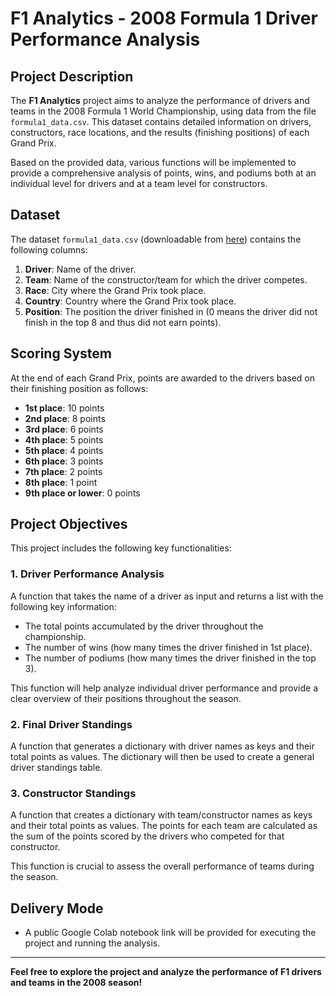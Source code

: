 # F1 Analytics - 2008 Formula 1 Driver Performance Analysis

## Project Description

The **F1 Analytics** project aims to analyze the performance of drivers and teams in the 2008 Formula 1 World Championship, using data from the file `formula1_data.csv`. This dataset contains detailed information on drivers, constructors, race locations, and the results (finishing positions) of each Grand Prix.

Based on the provided data, various functions will be implemented to provide a comprehensive analysis of points, wins, and podiums both at an individual level for drivers and at a team level for constructors.

## Dataset

The dataset `formula1_data.csv` (downloadable from [here](https://proai-datasets.s3.eu-west-3.amazonaws.com/formula1_data.csv)) contains the following columns:

1. **Driver**: Name of the driver.
2. **Team**: Name of the constructor/team for which the driver competes.
3. **Race**: City where the Grand Prix took place.
4. **Country**: Country where the Grand Prix took place.
5. **Position**: The position the driver finished in (0 means the driver did not finish in the top 8 and thus did not earn points).

## Scoring System

At the end of each Grand Prix, points are awarded to the drivers based on their finishing position as follows:

- **1st place**: 10 points
- **2nd place**: 8 points
- **3rd place**: 6 points
- **4th place**: 5 points
- **5th place**: 4 points
- **6th place**: 3 points
- **7th place**: 2 points
- **8th place**: 1 point
- **9th place or lower**: 0 points

## Project Objectives

This project includes the following key functionalities:

### 1. **Driver Performance Analysis**

A function that takes the name of a driver as input and returns a list with the following key information:
- The total points accumulated by the driver throughout the championship.
- The number of wins (how many times the driver finished in 1st place).
- The number of podiums (how many times the driver finished in the top 3).

This function will help analyze individual driver performance and provide a clear overview of their positions throughout the season.


### 2. **Final Driver Standings**

A function that generates a dictionary with driver names as keys and their total points as values. The dictionary will then be used to create a general driver standings table.


### 3. **Constructor Standings**

A function that creates a dictionary with team/constructor names as keys and their total points as values. The points for each team are calculated as the sum of the points scored by the drivers who competed for that constructor.

This function is crucial to assess the overall performance of teams during the season.


## Delivery Mode

- A public Google Colab notebook link will be provided for executing the project and running the analysis.

---

**Feel free to explore the project and analyze the performance of F1 drivers and teams in the 2008 season!**

